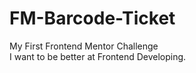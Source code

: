 # FM-Barcode-Ticket
My First Frontend Mentor Challenge
<br>I want to be better at Frontend Developing.
